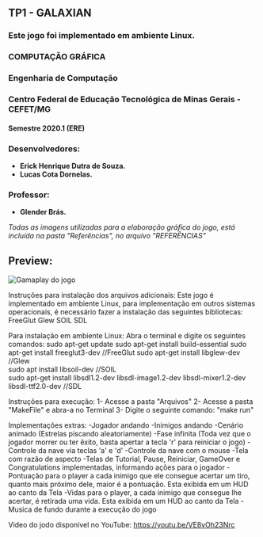 ## TP1 - GALAXIAN
### Este jogo foi implementado em ambiente Linux.

### COMPUTAÇÃO GRÁFICA

### Engenharia de Computação

### Centro Federal de Educação Tecnológica de Minas Gerais - CEFET/MG

#### Semestre 2020.1 (ERE)

### Desenvolvedores:
*  **Erick Henrique Dutra de Souza.**
*  **Lucas Cota Dornelas.**

### Professor: 
* **Glender Brás.**

*Todas as imagens utilizadas para a elaboração gráfica do jogo, está incluída na pasta "Referências", no arquivo "REFERÊNCIAS"*

## Preview:

![Gamaplay do jogo]("./Screensshots/Galaxian.gif")

Instruções para instalação dos arquivos adicionais:
Este jogo é implementado em ambiente Linux, para implementação em outros sistemas operacionais, é necessário fazer a instalação das seguintes bibliotecas:
FreeGlut
Glew
SOIL
SDL

Para instalação em ambiente Linux:
Abra o terminal e digite os seguintes comandos:
sudo apt-get update
sudo apt-get install build-essential
sudo apt-get install freeglut3-dev                                                                       //FreeGlut
sudo apt-get install libglew-dev                                                                         //Glew           
sudo apt install libsoil-dev                                                                             //SOIL   
sudo apt-get install libsdl1.2-dev libsdl-image1.2-dev libsdl-mixer1.2-dev libsdl-ttf2.0-dev             //SDL


Instruções para execução:
1- Acesse a pasta "Arquivos"
2- Acesse a pasta "MakeFile" e abra-a no Terminal
3- Digite o seguinte comando: "make run"

Implementações extras:
-Jogador andando
-Inimigos andando
-Cenário animado (Estrelas piscando aleatoriamente)
-Fase infinita (Toda vez que o jogador morrer ou ter êxito, basta apertar a tecla 'r' para reiniciar o jogo)
-Controle da nave via teclas 'a' e 'd'
-Controle da nave com o mouse
-Tela com razão de aspecto
-Telas de Tutorial, Pause, Reiniciar, GameOver e Congratulations implementadas, informando ações para o jogador
-Pontuação para o player a cada inimigo que ele consegue acertar um tiro, quanto mais próximo dele, maior é a pontuação. Esta exibida em um HUD ao canto da Tela
-Vidas para o player, a cada inimigo que consegue lhe acertar, é retirada uma vida. Esta exibida em um HUD ao canto da Tela
-Musica de fundo durante a execução do jogo

Video do jodo disponível no YouTube: https://youtu.be/VE8vOh23Nrc
